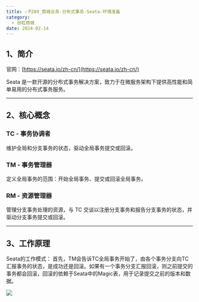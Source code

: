 ```yaml
---
title: ✅P289_商城业务-分布式事务-Seata-环境准备
category:
  - 谷粒商城
date: 2024-02-14
---
```


<!-- more -->

## 1、简介

官网：[https://seata.io/zh-cn/](https://seata.io/zh-cn/)

Seata 是一款开源的分布式事务解决方案，致力于在微服务架构下提供高性能和简单易用的分布式事务服务。

---

## 2、核心概念

### TC - 事务协调者

维护全局和分支事务的状态，驱动全局事务提交或回滚。

### TM - 事务管理器

定义全局事务的范围：开始全局事务、提交或回滚全局事务。

### RM - 资源管理器

管理分支事务处理的资源，与 TC 交谈以注册分支事务和报告分支事务的状态，并驱动分支事务提交或回滚。

---

## 3、工作原理

Seata的工作模式： 首先，TM会告诉TC全局事务开始了，由各个事务分支向TC汇报事务的状态，是成功还是回滚。如果有一个事务分支汇报回滚，则之前提交的事务都会回滚，回滚的依赖于Seata中的Magic表，用于记录提交之前的版本和数据。

![](https://cfmall-hello.oss-cn-beijing.aliyuncs.com/img/202401/8dba4bf186a6b74f55aab1ec877c46ae.png#id=KBfgZ&originHeight=505&originWidth=911&originalType=binary&ratio=1&rotation=0&showTitle=false&status=done&style=none&title=)
